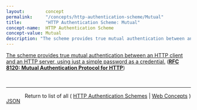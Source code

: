 ```yaml
---
layout:        concept
permalink:     "/concepts/http-authentication-scheme/Mutual"
title:         "HTTP Authentication Scheme: Mutual"
concept-name:  HTTP Authentication Scheme
concept-value: Mutual
description: "The scheme provides true mutual authentication between an HTTP client and an HTTP server, using just a simple password as a credential."
---
```


[The scheme provides true mutual authentication between an HTTP client and an HTTP server, using just a simple password as a credential.](https://datatracker.ietf.org/doc/html/rfc8120#section-2 "Read documentation for HTTP Authentication Scheme &#34;Mutual&#34;") (**[RFC 8120: Mutual Authentication Protocol for HTTP](/specs/IETF/RFC/8120 "This document specifies an authentication scheme for the Hypertext Transfer Protocol (HTTP) that is referred to as either the Mutual authentication scheme or the Mutual authentication protocol. This scheme provides true mutual authentication between an HTTP client and an HTTP server using password-based authentication. Unlike the Basic and Digest authentication schemes, the Mutual authentication scheme specified in this document assures the user that the server truly knows the user's encrypted password.")**)

<br/>
<hr/>

<p style="float : left"><a href="./Mutual.json" title="JSON representing this particular Web Concept value">JSON</a></p>
<p style="text-align: right">Return to list of all ( <a href="../http-authentication-scheme/">HTTP Authentication Schemes</a> | <a href="../">Web Concepts</a> )</p>
